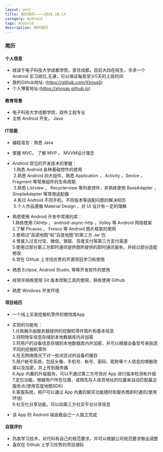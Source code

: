 ```yaml
---
layout: post
title: 我的简历————2016.10.14
category: Android
tags: Andorid
description: 我的简历
---
```


### 简历

#### 个人信息
+ 就读于电子科技大学成都学院，家住成都。目前大四在校生，寻求一个 Android 实习岗位,无课，可以保证每周至少5天的上班时间
+ 我的Github地址: (https://github.com/XhosaS)
+ 个人博客地址:(https://xhosas.github.io)

#### 教育背景
+ 电子科技大学成都学院，软件工程专业
+ 主修 Android 开发， Java

#### IT技能
+ 编程语言：熟悉 Java
+ 掌握 MVC。 了解 MVP ， MVVM设计理念
+ Android 常见的开发技术的掌握：  
  1.熟悉 Android 各种基础控件的使用  
  2.熟悉 Android 四大组件，熟悉 Application ， Activity ，Sevice ，Fragment 等常用组件的生命周期  
  3.熟悉 Listview ， Recyclerview 等列表控件，并熟练使用 BaseAdapter ， SimpleAdapter 等常用适配器  
  4.有过 Android 不同手机，不同版本等适配问题的解决经历  
  5.个人作品遵循 Material Design ，对 UI 设计有一定的理解  
  
+ 熟悉使用 Android 开发中常用的库：  
  1.熟练使用 Okhttp ， android-async-http ，Volley 等 Android 网络框架  
  2.了解 Picasso ， Fresco 等 Android 图片框架的使用  
  3.使用过“高德地图”和“百度地图”的第三方 Jar 包  
  4.曾接入过支付宝、微信、银联、百度支付等第三方支付渠道  
  5.使用过部分第三方即时通讯提供商所提供的即时通讯服务，并经过部分适配修改  
  6.常在 Github 上寻找优秀的开源项目学习和使用  
  
+ 熟悉 Eclipse, Android Studio, 等等开发软件的使用
+ 经常并熟练使用 Git 版本控制工具的使用，熟练使用 Github
+ 熟悉 Windows 开发环境

#### 项目经历
+ 一个线上买卖挖掘机零件的商场类App
+ 实现的功能有：  
  1.分类展示由服务器提供的挖掘机零件图片和基本信息  
  2.将购物车信息存储到本地数据库内并加密  
  3.将用户的设备信息存储到本地数据库内并加密，并可以根据设备型号来挑选不同的挖掘机零件  
  4.在无网络情况下对一些浏览过的设备的缓存  
  5.用户帐号系统，包括头像、手机号、帐号、密码、昵称等个人信息的增删改查以及加密，并上传到服务器  
  6.App 内置的升级服务，可以不通过第三方市场对 App 进行版本检测和升级  
  7.定位功能，根据用户所在位置，或预先存入收货地址的位置来自动匹配最近服务点(使用百度地图SDK)  
  8.客服系统，用户可以通过 App 内置的聊天功能随时和服务商即时通讯(使用环信)  
  9.社交化分享功能，可以向第三方社交平台分享信息  
  
+ 该 App 的 Android 端由我自己一人独立完成

#### 自我评价
+ 热衷学习技术，对代码有自己的规范要求，并可以根据公司规范要求做出调整
+ 喜欢在 Github 上学习优秀的项目源码
